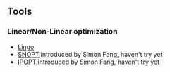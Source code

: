Tools
---

### Linear/Non-Linear optimization
- [Lingo](https://github.com/hxwang/GreenDC-Summary/tree/master/tools/Lingo)
- [SNOPT](),introduced by Simon Fang, haven't try yet
- [IPOPT](),introduced by Simon Fang, haven't try yet

